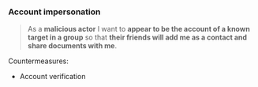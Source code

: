 ### Account impersonation

> As a **malicious actor** I want to **appear to be the account of a known target
> in a group** so that **their friends will add me as a contact and share
> documents with me**.

Countermeasures:

* Account verification

